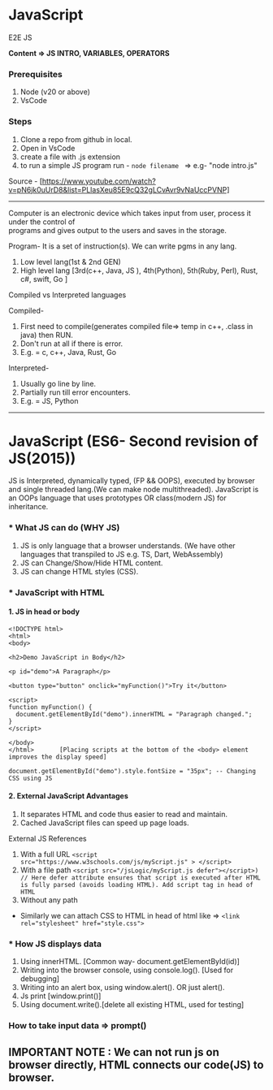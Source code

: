 # JavaScript
E2E JS

**Content => JS INTRO, VARIABLES, OPERATORS**

### Prerequisites
1. Node (v20 or above)
2. VsCode

### Steps
1. Clone a repo from github in local.
2. Open in VsCode
3. create a file with .js extension
4. to run a simple JS program run - `node filename ` => e.g- "node intro.js"

Source - [https://www.youtube.com/watch?v=pN6jk0uUrD8&list=PLlasXeu85E9cQ32gLCvAvr9vNaUccPVNP]

---

Computer is an electronic device which takes input from user, process it under the control of  
programs and gives output to the users and saves in the storage.

Program- It is a set of instruction(s). We can write pgms in any lang.

1. Low level lang(1st & 2nd GEN)
2. High level lang [3rd(c++, Java, JS ), 4th(Python), 5th(Ruby, Perl), Rust, c#, swift, Go ] 

Compiled vs Interpreted languages

Compiled- 
1. First need to compile(generates compiled file=> temp in c++, .class in java) then RUN.
2. Don't run at all if there is error.
3. E.g. = c, c++, Java, Rust, Go

Interpreted-
1. Usually go line by line.
2. Partially run till error encounters.
3. E.g. = JS, Python

-----------------------------------------------------------------------------------------------------


# JavaScript (ES6- Second revision of JS(2015))
JS is Interpreted, dynamically typed, (FP && OOPS), executed by browser and single threaded lang.(We can make node multithreaded).
JavaScript is an OOPs language that uses prototypes OR class(modern JS) for inheritance.

### * What JS can do (WHY JS)
1. JS is only language that a browser understands. (We have other languages that transpiled to JS e.g. TS, Dart, WebAssembly)
2. JS can Change/Show/Hide HTML content.
3. JS can change HTML styles (CSS).

### * JavaScript with HTML

#### 1. JS in head or body

```
<!DOCTYPE html>    
<html>
<body>

<h2>Demo JavaScript in Body</h2>

<p id="demo">A Paragraph</p>

<button type="button" onclick="myFunction()">Try it</button>

<script>
function myFunction() {
  document.getElementById("demo").innerHTML = "Paragraph changed.";
}
</script>

</body>
</html>       [Placing scripts at the bottom of the <body> element improves the display speed]

document.getElementById("demo").style.fontSize = "35px"; -- Changing CSS using JS
```

#### 2. External JavaScript Advantages

1. It separates HTML and code thus easier to read and maintain.
2. Cached JavaScript files can speed up page loads.

External JS References 

1. With a full URL ``` <script src="https://www.w3schools.com/js/myScript.js" > </script> ```
2. With a file path ``` <script src="/jsLogic/myScript.js defer"></script>)  // Here defer attribute ensures that script is executed after HTML is fully parsed (avoids loading HTML). Add script tag in head of HTML ```
3. Without any path

- Similarly we can attach CSS to HTML in head of html like => ``` <link rel="stylesheet" href="style.css"> ```
### * How JS displays data

1. Using innerHTML. [Common way- document.getElementById(id)]
2. Writing into the browser console, using console.log(). [Used for debugging]
3. Writing into an alert box, using window.alert(). OR just alert().
4. Js print [window.print()]
5. Using document.write().[delete all existing HTML, used for testing]

### How to take input data => prompt()

**IMPORTANT NOTE :** We can not run js on browser directly, HTML connects our code(JS) to browser.
----------------------------------------------------------------------------

